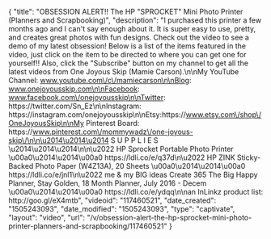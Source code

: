 {
    "title": "OBSESSION ALERT!! The HP \"SPROCKET\" Mini Photo Printer (Planners and Scrapbooking)",
    "description": "I purchased this printer a few months ago and I can't say enough about it. It is super easy to use, pretty, and creates great photos with fun designs. Check out the video to see a demo of my latest obsession! Below is a list of the items featured in the video, just click on the item to be directed to where you can  get one for yourself!! Also, click the \"Subscribe\" button on my channel to get all the latest videos from One Joyous Skip (Mamie Carson).\n\nMy YouTube Channel: www.youtube.com\/c\/mamiecarson\n\nBlog: www.onejoyousskip.com\n\nFacebook: www.facebook.com\/onejoyousskip\n\nTwitter: https:\/\/twitter.com\/Sn_Ez\n\nInstagram: https:\/\/instagram.com\/onejoyousskip\n\nEtsy:https:\/\/www.etsy.com\/shop\/OneJoyousSkip\n\nMy Pinterest Board:  https:\/\/www.pinterest.com\/mommywadz\/one-joyous-skip\/\n\n\u2014\u2014\u2014 S U P P L I E S \u2014\u2014\u2014\n\n\u2022 HP Sprocket Portable Photo Printer \u00a0\u2014\u2014\u00a0 https:\/\/ldli.co\/e\/q37d\n\u2022 HP ZINK Sticky-Backed Photo Paper (W4Z13A), 20 Sheets \u00a0\u2014\u2014\u00a0 https:\/\/ldli.co\/e\/jnl1\n\u2022 me & my BIG ideas Create 365 The Big Happy Planner, Stay Golden, 18 Month Planner, July 2016 - Decem \u00a0\u2014\u2014\u00a0 https:\/\/ldli.co\/e\/ydqq\n\nan InLinkz product list: http:\/\/goo.gl\/eX4mtb",
    "videoid": "117460521",
    "date_created": "1505243093",
    "date_modified": "1505243093",
    "type": "captivate",
    "layout": "video",
    "url": "\/v\/obsession-alert-the-hp-sprocket-mini-photo-printer-planners-and-scrapbooking\/117460521"
}